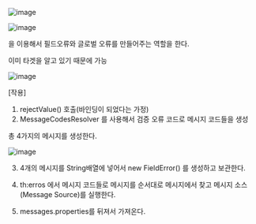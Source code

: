 ![image](https://user-images.githubusercontent.com/108928206/184810884-a5c92193-0c44-4810-86d1-ac3a46be0d76.png)

![image](https://user-images.githubusercontent.com/108928206/184810939-c427a811-955b-4a1f-bb19-47d8f6b95e33.png)

을 이용해서 필드오류와 글로벌 오류를 만들어주는 역할을 한다.

이미 타겟을 알고 있기 때문에 가능

![image](https://user-images.githubusercontent.com/108928206/184811055-6eae27f4-ccab-4139-884a-f2dbe812749e.png)

[작용]

1. rejectValue() 호출(바인딩이 되었다는 가정)
2. MessageCodesResolver 를 사용해서 검증 오류 코드로 메시지 코드들을 생성

  총 4가지의 메시지를 생성한다. 
  
  ![image](https://user-images.githubusercontent.com/108928206/184811448-89c2b26b-79c6-4424-883c-962b39540d69.png)

3. 4개의 메시지를 String배열에 넣어서 new FieldError() 를 생성하고 보관한다.

4. th:erros 에서 메시지 코드들로 메시지를 순서대로 메시지에서 찾고 메시지 소스(Message Source)를 실행한다.
5. messages.properties를 뒤져서 가져온다.

